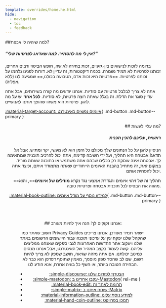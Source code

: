 ```yaml
---
template: overrides/home.he.html
hide:
  - navigation
  - toc
  - feedback
---
```


<!-- markdownlint-disable-next-line -->
<div style="max-width:50rem;margin:auto;" markdown>
<div style="max-width:38rem;" markdown>
##למה שיהיה לי אכפת?

##### “אין לי מה להסתיר. למה שאדאג לפרטיות שלי?"

בדומה לזכות לנישואים בין-גזעיים, זכות בחירה לאישה, חופש הביטוי ורבים אחרים, זכותנו לפרטיות לא תמיד נשמרה. בכמה דיקטטורות, זה עדיין לא. דורות לפנינו נלחמו על זכותנו לפרטיות. ==פרטיות היא זכות אדם, הטבועה בכולנו,== שמגיעה לנו (ללא אפליה).

אתה לא צריך לבלבל פרטיות עם סודיות. אנחנו יודעים מה קורה בשירותים, אבל אתה עדיין סוגר את הדלת. זה בגלל שאתה רוצה פרטיות, לא סודיות. **לכל אחד** יש על מה להגן. פרטיות היא משהו שהופך אותנו לאנושיים.

[:material-target-account: איומים נפוצים באינטרנט](basics/common-threats.md){ .md-button .md-button--primary }
</div>

<div style="margin-left:auto;margin-right:0;text-align:right;max-width:38rem;" markdown>
## מה עליי לעשות?

##### ראשית, עליכם להכין תכנית

הניסיון להגן על כל הנתונים שלך מכולם כל הזמן הוא לא מעשי, יקר ומתיש. אבל אל תדאג! אבטחה היא תהליך, ועל ידי חשיבה קדימה, אתה יכול להרכיב תוכנית שמתאימה לך. אבטחה אינה עוסקת רק בכלים שבהם אתה משתמש או בתוכנה שאתה מוריד. במקום זאת, זה מתחיל בהבנת האיומים הייחודיים שאתה מתמודד איתם, וכיצד אתה יכול להפחית אותם.

==תהליך זה של זיהוי איומים והגדרת אמצעי נגד נקרא **מודלים של איומים**==, והוא מהווה את הבסיס לכל תוכנית אבטחה ופרטיות טובה.

[:material-book-outline: למידע נוסף על מודל איומים](basics/threat-modeling.md){ .md-button .md-button--primary }
</div>
</div>

<div style="padding:3em;max-width:960px;margin:auto;text-align:center;" markdown>
## אנחנו זקוקים לך! הנה איך להיות מעורב:

חשוב שאתר כמו Privacy Guides יישאר תמיד מעודכן. אנחנו צריכים שהקהל שלנו יפקח עין על עדכוני תוכנה עבור היישומים הרשומים באתר שלנו ויעקוב אחר החדשות האחרונות לגבי ספקים שאנחנו ממליצים עליהם. קשה לעמוד בקצב המהיר של האינטרנט, אבל אנחנו מנסים כמיטב יכולתנו. אם אתה מזהה שגיאה, חושב שספק לא צריך להיות רשום, שם לב שחסר ספק מוסמך, מאמין שתוסף דפדפן הוא כבר לא הבחירה הטובה ביותר, או חשף כל בעיה אחרת, אנא הודע לנו.

<div class="grid cards" style="margin:auto;max-width:800px;text-align:center;" markdown>

- [:simple-discourse: הצטרף לפורום שלנו](https://discuss.privacyguides.net/)
- [:simple-mastodon: עקבו אחרינו ב-Mastodon](https://mastodon.neat.computer/@privacyguides){ rel=me }
- [:material-book-edit: תרומה לאתר זה](https://github.com/privacyguides/privacyguides.org)
- [:simple-matrix: שוחח איתנו ב-Matrix](https://matrix.to/#/#privacyguides:matrix.org)
- [:material-information-outline: למידע נוסף עלינו](about/index.md)
- [:material-hand-coin-outline: תמכו בפרויקט](about/donate.md)

</div>
</div>
